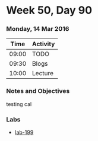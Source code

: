 # Week 50, Day 90

### Monday, 14 Mar 2016

| Time | Activity |
| --- | --- |
| 09:00 | TODO |
| 09:30 | Blogs |
| 10:00 | Lecture |

### Notes and Objectives

testing cal

### Labs

- [lab-199](http://www.github.com/learn-co-students/lab-199-web-1117)
